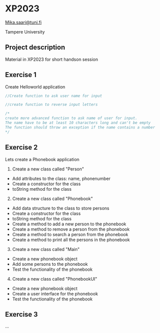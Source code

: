 # XP2023
Mika.saari@tuni.fi

Tampere University

## Project description
Material in XP2023 for short handson session

## Exercise 1

Create Helloworld application 

```Java
//Create function to ask user name for input

//create function to reverse input letters

/*
create more advanced function to ask name of user for input. 
The name have to be at least 10 characters long and can't be empty
The function should throw an exception if the name contains a number
*/
```

## Exercise 2
Lets create a Phonebook application

1. Create a new class called "Person"
  * Add attributes to the class: name, phonenumber
  * Create a constructor for the class
  * toString method for the class  

2. Create a new class called "Phonebook"
  * Add data structure to the class to store persons
  * Create a constructor for the class
  * toString method for the class
  * Create a method to add a new person to the phonebook
  * Create a method to remove a person from the phonebook
  * Create a method to search a person from the phonebook
  * Create a method to print all the persons in the phonebook 

3. Create a new class called "Main"
  * Create a new phonebook object
  * Add some persons to the phonebook
  * Test the functionality of the phonebook

4. Create a new class called "PhonebookUI"
  * Create a new phonebook object
  * Create a user interface for the phonebook
  * Test the functionality of the phonebook

## Exercise 3
...